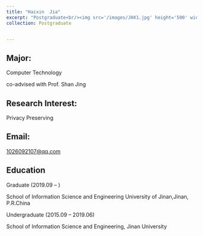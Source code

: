 ```yaml
---
title: "Haixin  Jia"
excerpt: "Postgraduate<br/><img src='/images/JHX1.jpg' height='500' width='300'>"
collection: Postgraduate


---
```


Major:   
---
Computer Technology 

co-advised with Prof. Shan Jing

Research Interest: 
--
 Privacy Preserving 
 
 
Email:            
---
1026092107@qq.com


Education
----
Graduate (2019.09 –  ) 

School of Information Science and Engineering 
University of Jinan,Jinan, P.R.China 

Undergraduate (2015.09 – 2019.06)   

School of Information Science and Engineering, Jinan University 



  
